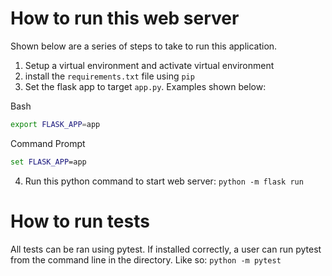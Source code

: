 # How to run this web server
Shown below are a series of steps to take to run this application.

1. Setup a virtual environment and activate virtual environment
2. install the `requirements.txt` file using `pip`
3. Set the flask app to target `app.py`. Examples shown below:

Bash
```bash
export FLASK_APP=app
```
Command Prompt
```cmd
set FLASK_APP=app
```
4. Run this python command to start web server: `python -m flask run`

# How to run tests
All tests can be ran using pytest. If installed correctly, a user can run pytest from the command line in the directory. Like so: `python -m pytest`
